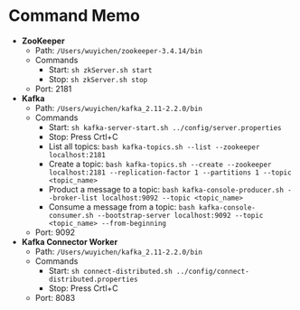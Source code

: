 # Command Memo

- **ZooKeeper**
   - Path: `/Users/wuyichen/zookeeper-3.4.14/bin`
   - Commands
      - Start: `sh zkServer.sh start`
      - Stop: `sh zkServer.sh stop`
   - Port: 2181
- **Kafka**
   - Path: `/Users/wuyichen/kafka_2.11-2.2.0/bin`
   - Commands
      - Start: `sh kafka-server-start.sh ../config/server.properties`
      - Stop: Press Crtl+C
      - List all topics: `bash kafka-topics.sh --list --zookeeper localhost:2181`
      - Create a topic: `bash kafka-topics.sh --create --zookeeper localhost:2181 --replication-factor 1 --partitions 1 --topic <topic_name>`
      - Product a message to a topic: `bash kafka-console-producer.sh --broker-list localhost:9092 --topic <topic_name>`
      - Consume a message from a topic: `bash kafka-console-consumer.sh --bootstrap-server localhost:9092 --topic <topic_name> --from-beginning`
   - Port: 9092
- **Kafka Connector Worker**
   - Path: `/Users/wuyichen/kafka_2.11-2.2.0/bin`
   - Commands
      - Start: `sh connect-distributed.sh ../config/connect-distributed.properties`
      - Stop: Press Crtl+C
   - Port: 8083
